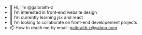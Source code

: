 - 👋 Hi, I’m @galbraith-z
- 👀 I’m interested in front-end website design
- 🌱 I’m currently learning jsx and react
- 💞️ I’m looking to collaborate on front-end developement projects
- 📫 How to reach me by email: galbraith.z@yahoo.com

<!---
galbraith-z/galbraith-z is a ✨ special ✨ repository because its `README.md` (this file) appears on your GitHub profile.
You can click the Preview link to take a look at your changes.
--->
